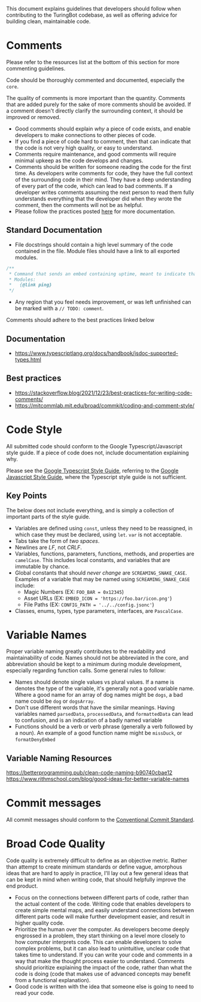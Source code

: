 This document explains guidelines that developers should follow when contributing to the TuringBot codebase, as well as offering advice for building clean, maintainable code.

# Comments

Please refer to the resources list at the bottom of this section for more commenting guidelines.

Code should be thoroughly commented and documented, especially the `core`. 

The quality of comments is more important than the quantity. Comments that are added purely for the sake of more comments should be avoided. If a comment doesn't directly clarify the surrounding context, it should be improved or removed. 

- Good comments should explain *why* a piece of code exists, and enable developers to make connections to other pieces of code.
- If you find a piece of code hard to comment, then that can indicate that the code is not very high quality, or easy to understand. 
- Comments require maintenance, and good comments will require minimal upkeep as the code develops and changes.
- Comments should be written for someone reading the code for the first time. As developers write comments for code, they have the full context of the surrounding code in their mind. They have a deep understanding of every part of the code, which can lead to bad comments. If a developer writes comments assuming the next person to read them fully understands everything that the developer did when they wrote the comment, then the comments will not be as helpful.
- Please follow the practices posted [here](https://stackoverflow.blog/2021/12/23/best-practices-for-writing-code-comments/) for more documentation.

## Standard Documentation
- File docstrings should contain a high level summary of the code contained in the file. Module files should have a link to all exported modules.

```typescript
/**
 * Command that sends an embed containing uptime, meant to indicate that the bot is running.
 * Modules:
 *   {@link ping}
 */
```

- Any region that you feel needs improvement, or was left unfinished can be marked with a `// TODO: comment`.


Comments should adhere to the best practices linked below

## Documentation

- https://www.typescriptlang.org/docs/handbook/jsdoc-supported-types.html

## Best practices

- https://stackoverflow.blog/2021/12/23/best-practices-for-writing-code-comments/
- https://mitcommlab.mit.edu/broad/commkit/coding-and-comment-style/

# Code Style
All submitted code should conform to the Google Typescript/Javascript style guide. If a piece of code does not, include documentation explaining why. 

Please see the [Google Typescript Style Guide](https://google.github.io/styleguide/tsguide.html), referring to the [Google Javascript Style Guide](https://google.github.io/styleguide/jsguide.html), where the Typescript style guide is not sufficient.

## Key Points
The below does not include everything, and is simply a collection of important parts of the style guide.
- Variables are defined using `const`, unless they need to be reassigned, in which case they must be declared, using `let`. `var` is not acceptable.
- Tabs take the form of *two spaces*.
- Newlines are *LF*, not *CRLF*.
- Variables, functions, parameters, functions, methods, and properties are `camelCase`. This includes local constants, and variables that are immutable by chance.
- Global constants that should *never change* are `SCREAMING_SNAKE_CASE`. Examples of a variable that may be named using `SCREAMING_SNAKE_CASE` include:
  - Magic Numbers (EX: `FOO_BAR = 0x12345`)
  -  Asset URLs (EX: `EMBED_ICON = 'https://foo.bar/icon.png'`)
  - File Paths (EX: `CONFIG_PATH = '../../config.jsonc'`) 
- Classes, enums, types, type parameters, interfaces, are `PascalCase`.


# Variable Names

Proper variable naming greatly contributes to the readability and maintainability of code. Names should not be abbreviated in the core, and abbreviation should be kept to a minimum during module development, especially regarding function calls.
Some general rules to follow:

- Names should denote single values vs plural values. If a name is denotes the type of the variable, it's generally not a good variable name. Where a good name for an array of dog names might be `dogs`, a bad name could be `dog` or `dogsArray`.
- Don't use different words that have the similar meanings. Having variables named `parsedData`, `processedData`, and `formattedData` can lead to confusion, and is an indication of a badly named variable
- Functions should be a verb or verb phrase (generally a verb followed by a noun). An example of a good function name might be `missDuck`, or `formatDenyEmbed`

## Variable Naming Resources

https://betterprogramming.pub/clean-code-naming-b90740cbae12<br>
https://www.rithmschool.com/blog/good-ideas-for-better-variable-names

# Commit messages

All commit messages should conform to the [Conventional Commit Standard](https://www.conventionalcommits.org/en/v1.0.0/).

# Broad Code Quality

Code quality is extremely difficult to define as an objective metric. Rather than attempt to create minimum standards or define vague, amorphous ideas that are hard to apply in practice, I'll lay out a few general ideas that can be kept in mind when writing code, that should helpfully improve the end product.

- Focus on the connections between different parts of code, rather than the actual content of the code. Writing code that enables developers to create simple mental maps, and easily understand connections between different parts code will make further development easier, and result in higher quality code.
- Prioritize the human over the computer. As developers become deeply engrossed in a problem, they start thinking on a level more closely to how computer interprets code. This can enable developers to solve complex problems, but it can also lead to unintuitive, unclear code that takes time to understand. If you can write your code and comments in a way that make the thought process easier to understand. Comments should prioritize explaining the impact of the code, rather than what the code is doing (code that makes use of advanced concepts may benefit from a functional explanation). 
- Good code is written with the idea that someone else is going to need to read your code.